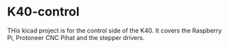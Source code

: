 # K40-control
THis kicad project is for the control side of the K40. It covers the 
Raspberry Pi, Protoneer CNC Pihat and the stepper drivers.
